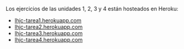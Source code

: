 Los ejercicios de las unidades 1, 2, 3 y 4 están hosteados en Heroku:
- [lhjc-tarea1.herokuapp.com](lhjc-tarea1.herokuapp.com)
- [lhjc-tarea2.herokuapp.com](lhjc-tarea2.herokuapp.com)
- [lhjc-tarea3.herokuapp.com](lhjc-tarea3.herokuapp.com)
- [lhjc-tarea4.herokuapp.com](lhjc-tarea4.herokuapp.com)